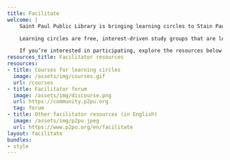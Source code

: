 ```yaml
---
title: Facilitate
welcome: |
    Saint Paul Public Library is bringing learning circles to Stain Paul in 2020! 

    Learning circles are free, interest-driven study groups that are led by a facilitator. The facilitator does not have to be an expert in the subject, so with a little practice and training, anybody can facilitate.

    If you’re interested in participating, explore the resources below and contact us to get involved!
resources_title: Facilitator resources
resources:
- title: Courses for learning circles
  image: /assets/img/courses.gif
  url: /courses
- title: Facilitator forum
  image: /assets/img/discourse.png
  url: https://community.p2pu.org
  tag: forum
- title: Other facilitator resources (in English)
  image: /assets/img/p2pu.jpeg
  url: https://www.p2pu.org/en/facilitate
layout: facilitate
bundles:
- style
---
```

